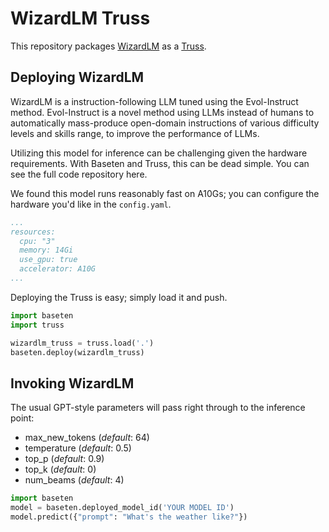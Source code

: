 # WizardLM Truss

This repository packages [WizardLM](https://github.com/nlpxucan/WizardLM) as a [Truss](https://truss.baseten.co).

## Deploying WizardLM

WizardLM is a instruction-following LLM tuned using the Evol-Instruct method. Evol-Instruct is a novel method using LLMs instead of humans to automatically mass-produce open-domain instructions of various difficulty levels and skills range, to improve the performance of LLMs.

Utilizing this model for inference can be challenging given the hardware requirements. With Baseten and Truss, this can be dead simple. You can see the full code repository here.

We found this model runs reasonably fast on A10Gs; you can configure the hardware you'd like in the `config.yaml`.

```yaml
...
resources:
  cpu: "3"
  memory: 14Gi
  use_gpu: true
  accelerator: A10G
...
```

Deploying the Truss is easy; simply load it and push.

```python
import baseten
import truss

wizardlm_truss = truss.load('.')
baseten.deploy(wizardlm_truss)
```

## Invoking WizardLM

The usual GPT-style parameters will pass right through to the inference point:

* max_new_tokens (_default_: 64)
* temperature (_default_: 0.5)
* top_p (_default_: 0.9)
* top_k (_default_: 0)
* num_beams (_default_: 4)


```python
import baseten
model = baseten.deployed_model_id('YOUR MODEL ID')
model.predict({"prompt": "What's the weather like?"})
```
